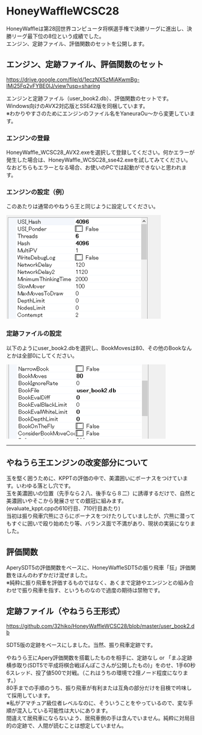 # HoneyWaffleWCSC28

HoneyWaffleは第28回世界コンピュータ将棋選手権で決勝リーグに進出し、決勝リーグ最下位の8位という成績でした。  
エンジン、定跡ファイル、評価関数のセットを公開します。  

## エンジン、定跡ファイル、評価関数のセット

https://drive.google.com/file/d/1eczNX5zMiAKwmBg-IMj25Fq2vFYBE0lJ/view?usp=sharing

エンジンと定跡ファイル（user_book2.db）、評価関数のセットです。
Windows向けのAVX2対応版とSSE42版を同梱しています。  
※わかりやすさのためにエンジンのファイル名をYaneuraOu～から変更しています。

### エンジンの登録

HoneyWaffle_WCSC28_AVX2.exeを選択して登録してください。何かエラーが発生した場合は、HoneyWaffle_WCSC28_sse42.exeを試してみてください。
なおどちらもエラーとなる場合、お使いのPCでは起動ができないと思われます。

### エンジンの設定（例）

このあたりは通常のやねうら王と同じように設定してください。

![エンジンの設定](https://github.com/32hiko/HoneyWaffleWCSC28/blob/master/engine_ss_2018-05-10%2000.20.02.png)

### 定跡ファイルの設定

以下のようにuser_book2.dbを選択し、BookMovesは80、その他のBookなんとかは全部0にしてください。

![定跡ファイルの設定](https://github.com/32hiko/HoneyWaffleWCSC28/blob/master/book_ss_2018-05-10%2000.05.00.png)

-----

## やねうら王エンジンの改変部分について

玉を堅く囲うために、KPPTの評価の中で、美濃囲いにボーナスをつけています。いわゆる落とし穴です。  
玉を美濃囲いの位置（先手なら２八、後手なら８二）に誘導するだけで、自然と美濃囲いやそこから発展させての銀冠に組みます。  
(evaluate_kppt.cppの610行目、710行目あたり)  
当初は振り飛車穴熊にさらにボーナスをつけたりしていましたが、穴熊に潜ってもすぐに囲いで殴り始めたり等、バランス面で不満があり、現状の実装になりました。

## 評価関数

AperySDT5の評価関数をベースに、HoneyWaffleSDT5の振り飛車「狂」評価関数をほんのわずかだけ混ぜました。  
※純粋に振り飛車を評価するものではなく、あくまで定跡やエンジンとの組み合わせで振り飛車を指す、というものなので過度の期待は禁物です。

## 定跡ファイル（やねうら王形式）

https://github.com/32hiko/HoneyWaffleWCSC28/blob/master/user_book2.db

SDT5版の定跡をベースにしました。当然、振り飛車定跡です。

やねうら王にApery評価関数を搭載したものを相手に、定跡なし or 「まふ定跡横歩取り(SDT5で平成将棋合戦ぽんぽこさんが公開したもの)」をのせ、1手60秒6スレッド、投了値500で対戦。（これはうちの環境で2億ノード程度になります。）  
80手までの手順のうち、振り飛車が有利または互角の部分だけを目検で吟味して採用しています。  
※私がアマチュア級位者レベルなのに、そういうことをやっているので、変な手順が混入している可能性は大いにあります。  
間違えて居飛車にならないよう、居飛車側の手は含んでいません。純粋に対局目的の定跡で、人間が読むことは想定していません。  

